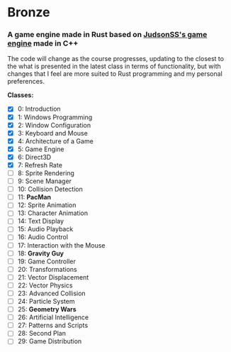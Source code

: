 # Bronze

### A game engine made in Rust based on [JudsonSS's game engine](https://github.com/judsonSS/Jogos) made in C++

The code will change as the course progresses, updating to the closest to the what is presented in the latest class in terms of functionality, but with changes that I feel are more suited to Rust programming and my personal preferences.

**Classes:**

- [x] 0: Introduction
- [x] 1: Windows Programming
- [x] 2: Window Configuration
- [x] 3: Keyboard and Mouse
- [x] 4: Architecture of a Game
- [x] 5: Game Engine
- [x] 6: Direct3D
- [x] 7: Refresh Rate
- [ ] 8: Sprite Rendering
- [ ] 9: Scene Manager
- [ ] 10: Collision Detection
- [ ] 11: **PacMan**
- [ ] 12: Sprite Animation
- [ ] 13: Character Animation
- [ ] 14: Text Display
- [ ] 15: Audio Playback
- [ ] 16: Audio Control
- [ ] 17: Interaction with the Mouse
- [ ] 18: **Gravity Guy**
- [ ] 19: Game Controller
- [ ] 20: Transformations
- [ ] 21: Vector Displacement
- [ ] 22: Vector Physics
- [ ] 23: Advanced Collision
- [ ] 24: Particle System
- [ ] 25: **Geometry Wars**
- [ ] 26: Artificial Intelligence
- [ ] 27: Patterns and Scripts
- [ ] 28: Second Plan
- [ ] 29: Game Distribution
